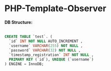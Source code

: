 # PHP-Template-Observer

#### DB Structure:

``` sql

CREATE TABLE `test`. (
  `id` INT NOT NULL AUTO_INCREMENT ,
  `username` VARCHAR(255) NOT NULL ,
  `password` VARCHAR(32) NOT NULL ,
  `timestamp_registration` INT NOT NULL ,
  PRIMARY KEY (`id`), UNIQUE (`username`)
) ENGINE = InnoDB;
```
